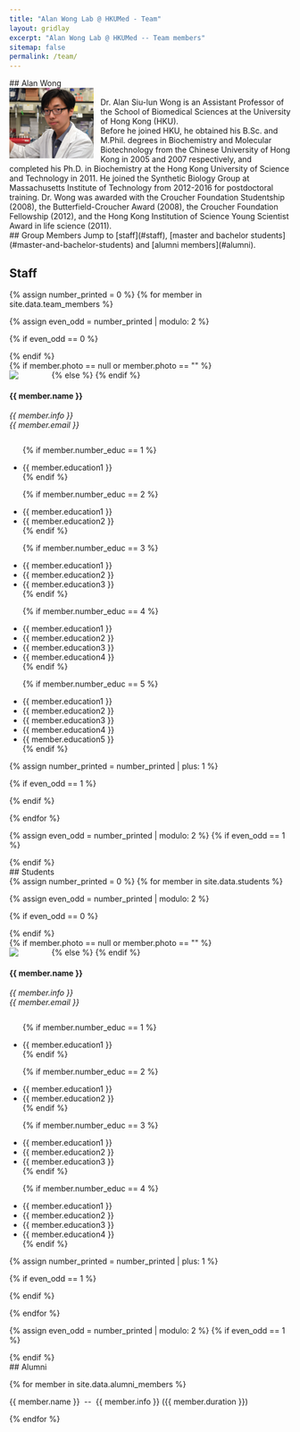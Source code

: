 ```yaml
---
title: "Alan Wong Lab @ HKUMed - Team"
layout: gridlay
excerpt: "Alan Wong Lab @ HKUMed -- Team members"
sitemap: false
permalink: /team/
---
```


<div class="col-sm-10 clearfix middle" >
## Alan Wong
<div class="well-sm"> 
<img src="/images/people/drwong.png" width="30%" style="float: left;padding-right:12px" />

<br>
Dr. Alan Siu-lun Wong is an Assistant Professor of the School of Biomedical Sciences at the University of Hong Kong (HKU). <br>
Before he joined HKU, he obtained his B.Sc. and M.Phil. degrees in Biochemistry and Molecular Biotechnology from the Chinese University of Hong Kong in 2005 and 2007 respectively, and completed his Ph.D. in Biochemistry at the Hong Kong University of Science and Technology in 2011. He joined the Synthetic Biology Group at Massachusetts Institute of Technology from 2012-2016 for postdoctoral training. Dr. Wong was awarded with the Croucher Foundation Studentship (2008), the Butterfield-Croucher Award (2008), the Croucher Foundation Fellowship (2012), and the Hong Kong Institution of Science Young Scientist Award in life science (2011). 

</div>
</div>
<div class="col-sm-10 clearfix">
## Group Members
Jump to [staff](#staff), [master and bachelor students](#master-and-bachelor-students) and [alumni members](#alumni).

## Staff
</div>
{% assign number_printed = 0 %}
{% for member in site.data.team_members %}

{% assign even_odd = number_printed | modulo: 2 %}

{% if even_odd == 0 %}
<div class="row">
{% endif %}

<div class="col-sm-10 clearfix">
<div class="well-sm">  
{% if member.photo == null or  member.photo == "" %}
<br>
{% else %}
<img src="/images/people/{{ member.photo }}" class="img-responsive" width="15%" style="float: left" />
{% endif %}
  <h4>{{ member.name }}</h4>
  <i>{{ member.info }}<br> {{ member.email }} </i>
  <ul style="overflow: hidden">


  {% if member.number_educ == 1 %}
  <li> {{ member.education1 }} </li>
  {% endif %}

  {% if member.number_educ == 2 %}
  <li> {{ member.education1 }} </li>
  <li> {{ member.education2 }} </li>
  {% endif %}

  {% if member.number_educ == 3 %}
  <li> {{ member.education1 }} </li>
  <li> {{ member.education2 }} </li>
  <li> {{ member.education3 }} </li>
  {% endif %}

  {% if member.number_educ == 4 %}
  <li> {{ member.education1 }} </li>
  <li> {{ member.education2 }} </li>
  <li> {{ member.education3 }} </li>
  <li> {{ member.education4 }} </li>
  {% endif %}

  {% if member.number_educ == 5 %}
  <li> {{ member.education1 }} </li>
  <li> {{ member.education2 }} </li>
  <li> {{ member.education3 }} </li>
  <li> {{ member.education4 }} </li>
  <li> {{ member.education5 }} </li>
  {% endif %}

  </ul>
  
</div>
</div>
{% assign number_printed = number_printed | plus: 1 %}

{% if even_odd == 1 %}
</div>
{% endif %}

{% endfor %}

{% assign even_odd = number_printed | modulo: 2 %}
{% if even_odd == 1 %}
</div>
{% endif %}

<div class="col-sm-10 clearfix">
## Students
</div>
{% assign number_printed = 0 %}
{% for member in site.data.students %}

{% assign even_odd = number_printed | modulo: 2 %}

{% if even_odd == 0 %}
<div class="row">
{% endif %}

<div class="col-sm-10 clearfix">
<div class="well-sm"> 
{% if member.photo == null or  member.photo == "" %}
<br>
{% else %}
<img src="/images/people/{{ member.photo }}" class="img-responsive" width="15%" style="float: left" />
{% endif %}
  <h4>{{ member.name }}</h4>
  <i>{{ member.info }}<br> {{ member.email }} </i>
  <ul style="overflow: hidden">
 
  {% if member.number_educ == 1 %}
  <li> {{ member.education1 }} </li>
  {% endif %}

  {% if member.number_educ == 2 %}
  <li> {{ member.education1 }} </li>
  <li> {{ member.education2 }} </li>
  {% endif %}

  {% if member.number_educ == 3 %}
  <li> {{ member.education1 }} </li>
  <li> {{ member.education2 }} </li>
  <li> {{ member.education3 }} </li>
  {% endif %}

  {% if member.number_educ == 4 %}
  <li> {{ member.education1 }} </li>
  <li> {{ member.education2 }} </li>
  <li> {{ member.education3 }} </li>
  <li> {{ member.education4 }} </li>
  {% endif %}

  </ul>

</div>
</div>
{% assign number_printed = number_printed | plus: 1 %}

{% if even_odd == 1 %}
</div>
{% endif %}

{% endfor %}

{% assign even_odd = number_printed | modulo: 2 %}
{% if even_odd == 1 %}
</div>
{% endif %}




<div class="col-sm-10 clearfix">
## Alumni
</div>
<div class="row">
<div class="col-sm-10 clearfix">
  
{% for member in site.data.alumni_members %}
<div class="well-sm"> 
<p>
{{ member.name }}&nbsp; -- &nbsp;{{ member.info }}&nbsp;({{ member.duration }})
<br>
</p>
</div>
{% endfor %}

</div>
</div>
